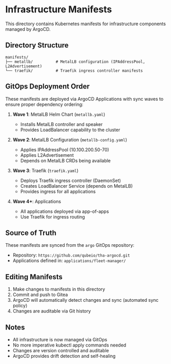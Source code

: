# Infrastructure Manifests

This directory contains Kubernetes manifests for infrastructure components managed by ArgoCD.

## Directory Structure

```
manifests/
├── metallb/          # MetalLB configuration (IPAddressPool, L2Advertisement)
└── traefik/          # Traefik ingress controller manifests
```

## GitOps Deployment Order

These manifests are deployed via ArgoCD Applications with sync waves to ensure proper dependency ordering:

1. **Wave 1**: MetalLB Helm Chart (`metallb.yaml`)
   - Installs MetalLB controller and speaker
   - Provides LoadBalancer capability to the cluster

2. **Wave 2**: MetalLB Configuration (`metallb-config.yaml`)
   - Applies IPAddressPool (10.100.200.50-70)
   - Applies L2Advertisement
   - Depends on MetalLB CRDs being available

3. **Wave 3**: Traefik (`traefik.yaml`)
   - Deploys Traefik ingress controller (DaemonSet)
   - Creates LoadBalancer Service (depends on MetalLB)
   - Provides ingress for all applications

4. **Wave 4+**: Applications
   - All applications deployed via app-of-apps
   - Use Traefik for ingress routing

## Source of Truth

These manifests are synced from the `argo` GitOps repository:
- Repository: `https://github.com/qubeio/tha-argocd.git`
- Applications defined in: `applications/fleet-manager/`

## Editing Manifests

1. Make changes to manifests in this directory
2. Commit and push to Gitea
3. ArgoCD will automatically detect changes and sync (automated sync policy)
4. Changes are auditable via Git history

## Notes

- All infrastructure is now managed via GitOps
- No more imperative kubectl apply commands needed
- Changes are version controlled and auditable
- ArgoCD provides drift detection and self-healing

